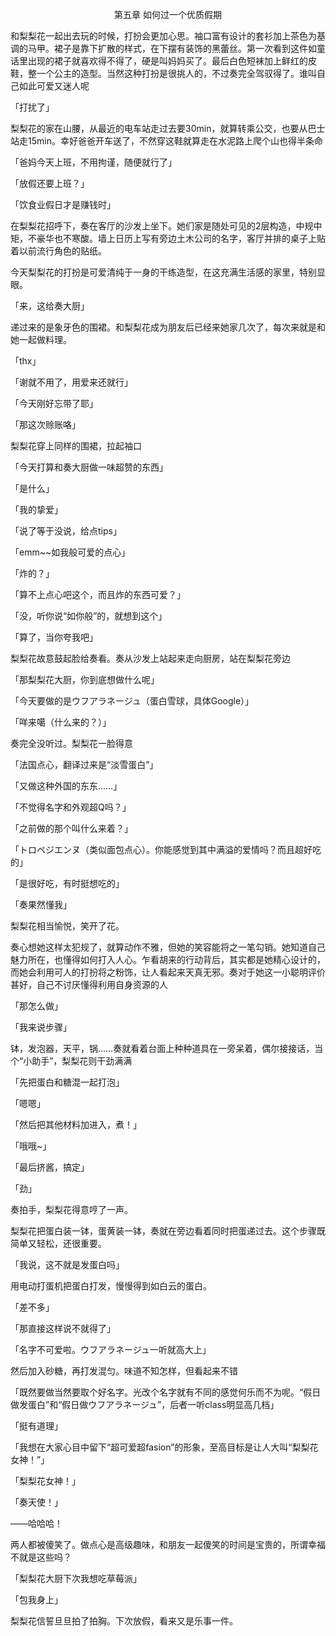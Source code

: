 <p align="center">第五章 如何过一个优质假期</p>

和梨梨花一起出去玩的时候，打扮会更加心思。袖口富有设计的套衫加上茶色为基调的马甲。裙子是靠下扩散的样式，在下摆有装饰的黑蕾丝。第一次看到这件如童话里出现的裙子就喜欢得不得了，硬是叫妈妈买了。最后白色短袜加上鲜红的皮鞋，整一个公主的造型。当然这种打扮是很挑人的，不过奏完全驾驭得了。谁叫自己如此可爱又迷人呢

「打扰了」

梨梨花的家在山腰，从最近的电车站走过去要30min，就算转乘公交，也要从巴士站走15min。幸好爸爸开车送了，不然穿这鞋就算走在水泥路上爬个山也得半条命

「爸妈今天上班，不用拘谨，随便就行了」

「放假还要上班？」

「饮食业假日才是赚钱时」

在梨梨花招呼下，奏在客厅的沙发上坐下。她们家是随处可见的2层构造，中规中矩，不豪华也不寒酸。墙上日历上写有旁边土木公司的名字，客厅并排的桌子上贴着以前流行角色的贴纸。

今天梨梨花的打扮是可爱清纯于一身的干练造型，在这充满生活感的家里，特别显眼。

「来，这给奏大厨」

递过来的是象牙色的围裙。和梨梨花成为朋友后已经来她家几次了，每次来就是和她一起做料理。

「thx」

「谢就不用了，用爱来还就行」

「今天刚好忘带了耶」

「那这次赊账咯」

梨梨花穿上同样的围裙，拉起袖口

「今天打算和奏大厨做一味超赞的东西」

「是什么」

「我的挚爱」

「说了等于没说，给点tips」

「emm~~如我般可爱的点心」

「炸的？」

「算不上点心吧这个，而且炸的东西可爱？」

「没，听你说“如你般”的，就想到这个」

「算了，当你夸我吧」

梨梨花故意鼓起脸给奏看。奏从沙发上站起来走向厨房，站在梨梨花旁边

「那梨梨花大厨，你到底想做什么呢」

「今天要做的是ウフアラネージュ（蛋白雪球，具体Google）」

「咩来噶（什么来的？）」

奏完全没听过。梨梨花一脸得意

「法国点心，翻译过来是“淡雪蛋白”」

「又做这种外国的东东……」

「不觉得名字和外观超Q吗？」

「之前做的那个叫什么来着？」

「トロペジエンヌ（类似面包点心）。你能感觉到其中满溢的爱情吗？而且超好吃的」

「是很好吃，有时挺想吃的」

「奏果然懂我」

梨梨花相当愉悦，笑开了花。

奏心想她这样太犯规了，就算动作不雅，但她的笑容能将之一笔勾销。她知道自己魅力所在，也懂得如何打入人心。乍看胡来的行动背后，其实都是她精心设计的，而她会利用可人的打扮将之粉饰，让人看起来天真无邪。奏对于她这一小聪明评价甚好，自己不讨厌懂得利用自身资源的人

「那怎么做」

「我来说步骤」

钵，发泡器，天平，锅……奏就看着台面上种种道具在一旁呆着，偶尔接接话，当个“小助手”，梨梨花则干劲满满

「先把蛋白和糖混一起打泡」

「嗯嗯」

「然后把其他材料加进入，煮！」

「哦哦~」

「最后挤酱，搞定」

「劲」

奏拍手，梨梨花得意哼了一声。

梨梨花把蛋白装一钵，蛋黄装一钵，奏就在旁边看着同时把蛋递过去。这个步骤既简单又轻松，还很重要。

「我说，这不就是发蛋白吗」

用电动打蛋机把蛋白打发，慢慢得到如白云的蛋白。

「差不多」

「那直接这样说不就得了」

「名字不可爱啦。ウフアラネージュ一听就高大上」

然后加入砂糖，再打发混匀。味道不知怎样，但看起来不错

「既然要做当然要取个好名字。光改个名字就有不同的感觉何乐而不为呢。“假日做发蛋白”和“假日做ウフアラネージュ”，后者一听class明显高几档」

「挺有道理」

「我想在大家心目中留下“超可爱超fasion”的形象，至高目标是让人大叫“梨梨花女神！”」

「梨梨花女神！」

「奏天使！」

——哈哈哈！

两人都被傻笑了。做点心是高级趣味，和朋友一起傻笑的时间是宝贵的，所谓幸福不就是这些吗？

「梨梨花大厨下次我想吃草莓派」

「包我身上」

梨梨花信誓旦旦拍了拍胸。下次放假，看来又是乐事一件。

